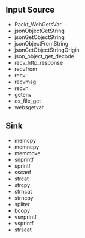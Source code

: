 ## Input Source
* Packt_WebGetsVar
* jsonObjectGetString
* jsonGetObjectString
* jsonObjectFromString
* jsonGetObjectStringOrigin
* json_object_get_decode
* recv_http_response
* recvfrom
* recv
* recvmsg
* recvn
* getenv
* os_file_get
* websgetvar


## Sink
* memcpy
* memncpy
* memmove
* snprintf
* sprintf
* sscanf
* strcat
* strcpy
* strncat
* strncpy
* spliter
* bcopy
* vsnprintf
* vsprintf
* strscat

